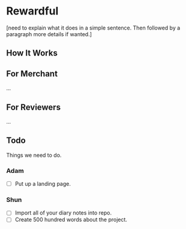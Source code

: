 # Rewardful
[need to explain what it does in a simple sentence.  Then followed by a paragraph more details if wanted.]

## How It Works

## For Merchant
...

## For Reviewers
...



## Todo
Things we need to do.

### Adam
- [ ] Put up a landing page.

### Shun
- [ ] Import all of your diary notes into repo.
- [ ] Create 500 hundred words about the project.
